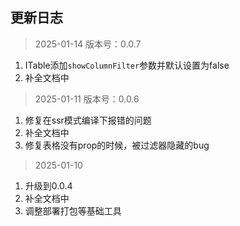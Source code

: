 ## 更新日志

> 2025-01-14 版本号：0.0.7
1. ITable添加`showColumnFilter`参数并默认设置为false
2. 补全文档中

> 2025-01-11 版本号：0.0.6
1. 修复在ssr模式编译下报错的问题
2. 补全文档中
3. 修复表格没有prop的时候，被过滤器隐藏的bug

> 2025-01-10
1. 升级到0.0.4
2. 补全文档中
3. 调整部署打包等基础工具

